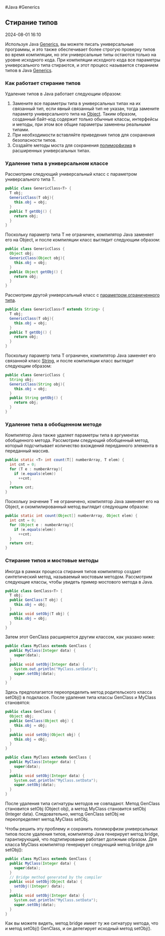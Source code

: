 #Java #Generics 

## Стирание типов

2024-08-01 16:10

Используя Java [Generics](Generics), вы можете писать универсальные программы, и это также обеспечивает более строгую проверку типов во время компиляции, но эти универсальные типы остаются только на уровне исходного кода. При компиляции исходного кода все параметры универсального типа стираются, и этот процесс называется стиранием типов в Java [Generics](Generics).

### Как работает стирание типов

Удаление типов в Java работает следующим образом:
1. Замените все параметры типа в универсальных типах на их связанный тип, если явный связанный тип не указан, тогда замените параметр универсального типа на [Object](Object). Таким образом, созданный байт-код содержит только обычные классы, интерфейсы и методы, при этом все общие параметры заменены реальными типами.
2. При необходимости вставляйте приведения типов для сохранения безопасности типов.
3. Создайте методы моста для сохранения [полиморфизма](https://www.knpcode.com/2020/08/polymorphism-in-java-oops-concepts.html) в расширенных универсальных типах.

### Удаление типа в универсальном классе

Рассмотрим следующий универсальный класс с параметром универсального типа T.
```java
public class GenericClass<T> {
  T obj;
  GenericClass(T obj){
    this.obj = obj;
  }
  public T getObj() {
    return obj;
  } 
}
```
Поскольку параметр типа T не ограничен, компилятор Java заменяет его на Object, и после компиляции класс выглядит следующим образом:
```java
public class GenericClass {
  Object obj;
  GenericClass(Object obj){
    this.obj = obj;
  }
  public Object getObj() {
    return obj;
  } 
}
```

Рассмотрим другой универсальный класс с [параметром ограниченного типа](BorderedGeneric).
```java
public class GenericClass<T extends String> {
  T obj;
  GenericClass(T obj){
    this.obj = obj;
  }
  public T getObj() {
    return obj;
  } 
}
```
Поскольку параметр типа T ограничен, компилятор Java заменяет его связанной класс [String](String), и после компиляции класс выглядит следующим образом:
```java
public class GenericClass {
  String obj;
  GenericClass(String obj){
    this.obj = obj;
  }
  public String getObj() {
    return obj;
  } 
}
```

### Удаление типа в обобщенном методе

Компилятор Java также удаляет параметры типа в аргументах обобщенного метода. Рассмотрим следующий обобщенный метод, который подсчитывает количество вхождений переданного элемента в переданный массив.
```java
public static <T> int count(T[] numberArray, T elem) {
  int cnt = 0;
  for (T e : numberArray){
    if (e.equals(elem))
      ++cnt;
  }
  return cnt;
}
```
Поскольку значение T не ограничено, компилятор Java заменяет его на Object, и скомпилированный метод выглядит следующим образом:
```java
public static int count(Object[] numberArray, Object elem) {
  int cnt = 0;
  for (Object e : numberArray){
    if (e.equals(elem))
      ++cnt;
  }
  return cnt;
}
```

### Стирание типов и мостовые методы

Иногда в рамках процесса стирания типов компилятор создает синтетический метод, называемый мостовым методом. Рассмотрим следующие классы, чтобы увидеть пример мостового метода в Java.
```java
public class GenClass<T> {
  T obj;
  public GenClass(T obj) { 
    this.obj = obj; 
  }
  public void setObj(T obj) {
    this.obj = obj;
  }  
}
```
Затем этот GenClass расширяется другим классом, как указано ниже:
```java
public class MyClass extends GenClass {
  public MyClass(Integer data) { 
    super(data); 
  } 
  public void setObj(Integer data) {
    System.out.println("MyClass.setData");
    super.setObj(data);
  } 
}
```
Здесь предполагается переопределить метод родительского класса setObj() в подклассе. После удаления типа классы GenClass и MyClass становятся:
```java
public class GenClass {
  Object obj;
  public GenClass(Object obj) { 
    this.obj = obj; 
  }
  public void setObj(Object obj) {
    this.obj = obj;
  }  
}
```
```java
public class MyClass extends GenClass {
  public MyClass(Integer data) { 
    super(data); 
  } 
  public void setObj(Integer data) {
    System.out.println("MyClass.setData");
    super.setObj(data);
  } 
}
```
После удаления типа сигнатуры методов не совпадают. Метод GenClass становится setObj (Object obj), а метод MyClass становится setObj (Integer data). Следовательно, метод GenClass setObj не переопределяет метод MyClass setObj.

Чтобы решить эту проблему и сохранить полиморфизм универсальных типов после удаления типов, компилятор Java генерирует метод bridge, гарантирующий, что подтипирование работает должным образом. Для класса MyClass компилятор генерирует следующий метод bridge для setObj():
```java
public class MyClass extends GenClass {
  public MyClass(Integer data) { 
    super(data); 
  } 
  // Bridge method generated by the compiler
  public void setObj(Object data) {
    setObj((Integer) data);
  }
  public void setObj(Integer data) {
    System.out.println("MyClass.setData");
    super.setObj(data);
  } 
}
```
Как вы можете видеть, метод bridge имеет ту же сигнатуру метода, что и метод setObj() GenClass, и он делегирует исходный метод setObj().